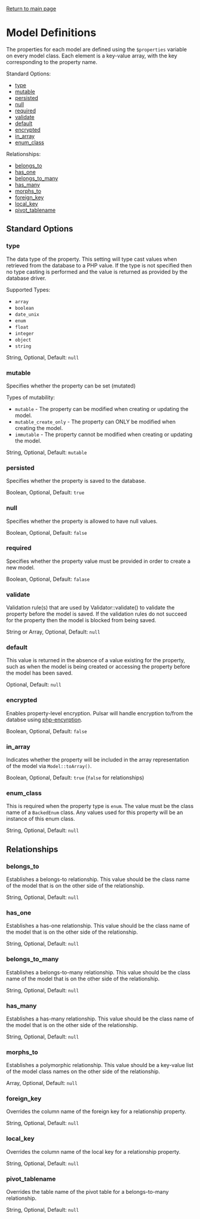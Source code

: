 [Return to main page](/pulsar)

Model Definitions
=====

The properties for each model are defined using the `$properties` variable on every model class. Each element is a key-value array, with the key corresponding to the property name.

Standard Options:
- [type](#type)
- [mutable](#mutable)
- [persisted](#persisted)
- [null](#null)
- [required](#required)
- [validate](#validate)
- [default](#default)
- [encrypted](#encrypted)
- [in_array](#in_array)
- [enum_class](#enum_class)

Relationships:
- [belongs_to](#belongs_to)
- [has_one](#has_one)
- [belongs_to_many](#belongs_to_many)
- [has_many](#has_many)
- [morphs_to](#morphs_to)
- [foreign_key](#foreign_key)
- [local_key](#local_key)
- [pivot_tablename](#pivot_tablename)

## Standard Options

### type

The data type of the property. This setting will type cast values when retrieved from the database to a PHP value. If the type is not specified then no type casting is performed and the value is returned as provided by the database driver. 

Supported Types:
- `array`
- `boolean`
- `date_unix`
- `enum`
- `float`
- `integer`
- `object`
- `string`

String, Optional, Default: `null`

### mutable

Specifies whether the property can be set (mutated)

Types of mutability:
- `mutable` - The property can be modified when creating or updating the model.
- `mutable_create_only` - The property can ONLY be modified when creating the model.
- `immutable` - The property cannot be modified when creating or updating the model.

String, Optional, Default: `mutable`

### persisted

Specifies whether the property is saved to the database.

Boolean, Optional, Default: `true`

### null

Specifies whether the property is allowed to have null values.

Boolean, Optional, Default: `false`

### required

Specifies whether the property value must be provided in order to create a new model.

Boolean, Optional, Default: `falase`

### validate

Validation rule(s) that are used by Validator::validate() to validate the property before the model is saved. If the validation rules do not succeed for the property then the model is blocked from being saved.

String or Array, Optional, Default: `null`

### default

This value is returned in the absence of a value existing for the property, such as when the model is being created or accessing the property before the model has been saved.

Optional, Default: `null`

### encrypted

Enables property-level encryption. Pulsar will handle encryption to/from the databse using [php-encyrption](https://github.com/defuse/php-encryption).

Boolean, Optional, Default: `false`

### in_array

Indicates whether the property will be included in the array representation of the model via `Model::toArray()`.

Boolean, Optional, Default: `true` (`false` for relationships)

### enum_class

This is required when the property type is `enum`. The value must be the class name of a `BackedEnum` class. Any values used for this property will be an instance of this enum class.

String, Optional, Default: `null`

## Relationships

### belongs_to

Establishes a belongs-to relationship. This value should be the class name of the model that is on the other side of the relationship.

String, Optional, Default: `null`

### has_one

Establishes a has-one relationship. This value should be the class name of the model that is on the other side of the relationship.

String, Optional, Default: `null`

### belongs_to_many

Establishes a belongs-to-many relationship. This value should be the class name of the model that is on the other side of the relationship.

String, Optional, Default: `null`

### has_many

Establishes a has-many relationship. This value should be the class name of the model that is on the other side of the relationship.

String, Optional, Default: `null`

### morphs_to

Establishes a polymorphic relationship. This value should be a key-value list of the model class names on the other side of the relationship.

Array, Optional, Default: `null`

### foreign_key

Overrides the column name of the foreign key for a relationship property.

String, Optional, Default: `null`

### local_key

Overrides the column name of the local key for a relationship property.

String, Optional, Default: `null`

### pivot_tablename

Overrides the table name of the pivot table for a belongs-to-many relationship.

String, Optional, Default: `null`
